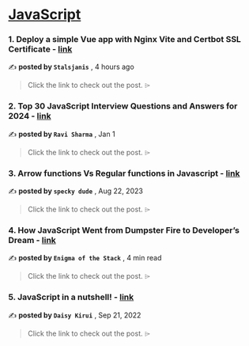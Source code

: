 
<h1><a href=https://medium.com/tag/javascript-development/recommended target="_blank" rel="noopener noreferrer">JavaScript</a></h1>
<h3>1. Deploy a simple Vue app with Nginx Vite and Certbot SSL Certificate - <a href=https://medium.com/@stalsjanis/deploy-a-simple-vue-app-with-nginx-vite-and-certbot-ssl-certificate-46afb9911407?source=tag_recommended_feed---------0-84----------javascript_development----------984e5d15_1b02_4d70_ba6c_3762a6152494------- target="_blank" rel="noopener noreferrer">link</a></h3>

✍️ **posted by `Stalsjanis`** <date> , 4 hours ago</date>

<blockquote>Click the link to check out the post. ⌲</blockquote>

<h3>2. Top 30 JavaScript Interview Questions and Answers for 2024 - <a href=https://medium.com/@javascriptcentric/top-30-javascript-interview-questions-and-answers-for-2024-7f1e2d1d0638?source=tag_recommended_feed---------1-107----------javascript_development----------984e5d15_1b02_4d70_ba6c_3762a6152494------- target="_blank" rel="noopener noreferrer">link</a></h3>

✍️ **posted by `Ravi Sharma`** <date> , Jan 1</date>

<blockquote>Click the link to check out the post. ⌲</blockquote>

<h3>3. Arrow functions Vs Regular functions in Javascript - <a href=https://medium.com/design-bootcamp/arrow-functions-vs-regular-functions-in-javascript-29db7928d696?source=tag_recommended_feed---------2-85----------javascript_development----------984e5d15_1b02_4d70_ba6c_3762a6152494------- target="_blank" rel="noopener noreferrer">link</a></h3>

✍️ **posted by `specky dude`** <date> , Aug 22, 2023</date>

<blockquote>Click the link to check out the post. ⌲</blockquote>

<h3>4. How JavaScript Went from Dumpster Fire to Developer’s Dream - <a href=https://medium.com/@cannon_circuit/how-javascript-went-from-dumpster-fire-to-developers-dream-5f31d7676e0a?source=tag_recommended_feed---------3-84----------javascript_development----------984e5d15_1b02_4d70_ba6c_3762a6152494------- target="_blank" rel="noopener noreferrer">link</a></h3>

✍️ **posted by `Enigma of the Stack`** <date> , 4 min read</date>

<blockquote>Click the link to check out the post. ⌲</blockquote>

<h3>5. JavaScript in a nutshell! - <a href=https://medium.com/@daisykirui/javascript-in-a-nutshell-669dab5b6e78?source=tag_recommended_feed---------4-107----------javascript_development----------984e5d15_1b02_4d70_ba6c_3762a6152494------- target="_blank" rel="noopener noreferrer">link</a></h3>

✍️ **posted by `Daisy Kirui`** <date> , Sep 21, 2022</date>

<blockquote>Click the link to check out the post. ⌲</blockquote>

